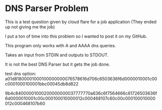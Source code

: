 # DNS Parser Problem
 This is a test question given by cloud flare for a job application (They ended up not giving me the job)
 
 I put a ton of time into this problem so I wanted to post it on my GitHub.
 
 This program only works with A and AAAA dns queries.
 
 Takes an input from STDIN and outputs to STDOUT.
 
 It is not the best DNS Parser but it gets the job done.
 
 
test dns option:
a01d81800001000100000000076578616d706c6503636f6d0000010001c00c0001000100001bbc00045db8d822

9b4c84000001000200000000037777770a636c6f7564666c61726503636f6d0000010001c00c000100010000012c000468107c60c00c000100010000012c000468107b60
